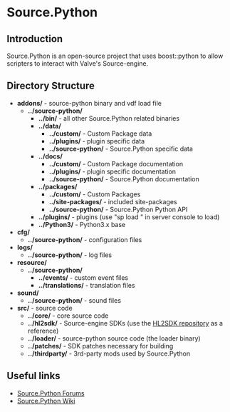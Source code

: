 # Source.Python

## Introduction
Source.Python is an open-source project that uses boost::python to allow scripters to interact with Valve's Source-engine.


## Directory Structure
* __addons/__ - source-python binary and vdf load file
  * __../source-python/__
    * __../bin/__ - all other Source.Python related binaries
    * __../data/__
      * __../custom/__ - Custom Package data
      * __../plugins/__ - plugin specific data
      * __../source-python/__ - Source.Python specific data
    * __../docs/__
      * __../custom/__ - Custom Package documentation
      * __../plugins/__ - plugin specific documentation
      * __../source-python/__ - Source.Python documentation
    * __../packages/__
      * __../custom/__ - Custom Packages
      * __../site-packages/__ - included site-packages
      * __../source-python/__ - Source.Python Python API
    * __../plugins/__ - plugins (use "sp load <plugin>" in server console to load)
    * __../Python3/__ - Python3.x base
* __cfg/__
  * __../source-python/__ - configuration files
* __logs/__
  * __../source-python/__ - log files
* __resource/__
  * __../source-python/__
    * __../events/__ - custom event files
    * __../translations/__ - translation files
* __sound/__
  * __../source-python/__ - sound files
* __src/__ - source code
  * __../core/__ - core source code
  * __../hl2sdk/__ - Source-engine SDKs (use the [HL2SDK repository](http://github.com/alliedmodders/hl2sdk/branches/all) as a reference)
  * __../loader/__ - source-python source code (the loader binary)
  * __../patches/__ - SDK patches necessary for building
  * __../thirdparty/__ - 3rd-party mods used by Source.Python


## Useful links
* [Source.Python Forums](http://forums.sourcepython.com)
* [Source.Python Wiki](http://wiki.sourcepython.com)

